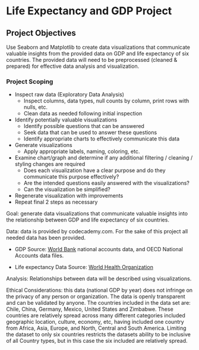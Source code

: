 # Life Expectancy and GDP Project
## Project Objectives
Use Seaborn and Matplotlib to create data visualizations that communicate valuable insights from the provided data on GDP and life expectancy of six countries. The provided data will need to be preprocessed (cleaned & prepared) for effective data analysis and visualization.


### Project Scoping
* Inspect raw data (Exploratory Data Analysis)
	* Inspect columns, data types, null counts by column, print rows with nulls, etc.
	* Clean data as needed following initial inspection
* Identify potentially valuable visualizations
	* Identify possible questions that can be answered
	* Seek data that can be used to answer these questions
	* Identify appropriate charts to effectively communicate this data
* Generate visualizations
	* Apply appropriate labels, naming, coloring, etc.
* Examine chart/graph and determine if any additional filtering / cleaning / styling changes are required
	* Does each visualization have a clear purpose and do they communicate this purpose effectively?
	* Are the intended questions easily answered with the visualizations?
	* Can the visualization be simplified?
* Regenerate visualization with improvements
* Repeat final 2 steps as necessary 

Goal: generate data visualizations that communicate valuable insights into the relationship between GDP and life expectancy of six countries.

Data: data is provided by codecademy.com. For the sake of this project all needed data has been provided.

- GDP Source: [World Bank](https://data.worldbank.org/indicator/NY.GDP.MKTP.CD) national accounts data, and OECD National Accounts data files.

- Life expectancy Data Source: [World Health Organization](http://apps.who.int/gho/data/node.main.688)

Analysis: Relationships between data will be described using visualizations. 

Ethical Considerations: this data (national GDP by year) does not infringe on the privacy of any person or organization. The data is openly transparent and can be validated by anyone. The countries included in the data set are: Chile, China, Germany, Mexico, United States and Zimbabwe. These countries are relatively spread across many different categories included geographic location, culture, economy, etc, having included one country from Africa, Asia, Europe, and North, Central and South America. Limiting the dataset to only six countries restricts the datasets ability to be inclusive of all Country types, but in this case the six included are relatively spread.


